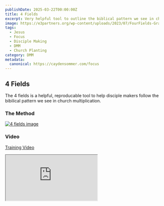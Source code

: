 ```yaml
---
publishDate: 2025-03-22T00:00:00Z
title: 4 Fields
excerpt: Very helpful tool to outline the biblical pattern we see in church planting.
image: https://e3partners.org/wp-content/uploads/2023/07/FourFields-Graphic-2023-CLR-14.png
tags:
  - Jesus
  - Focus
  - Disciple Making
  - DMM
  - Church Planting
category: DMM
metadata:
  canonical: https://caydensommer.com/focus
---
```



## 4 Fields

The 4 fields is a helpful, reproducable tool to help disciple makers follow the bibilical pattern we see in church multiplication.


### The Method
[![4 fields image](https://e3partners.org/wp-content/uploads/2023/07/FourFields-Graphic-2023-CLR-14.png)](https://e3partners.org/wp-content/uploads/2023/07/FourFields-Graphic-2023-CLR-14.png)

### Video
[Training Video](https://www.youtube.com/watch?v=i9c6KVAqObs)
<iframe src="https://www.youtube.com/watch?v=i9c6KVAqObs" title="4 Fields"></iframe>